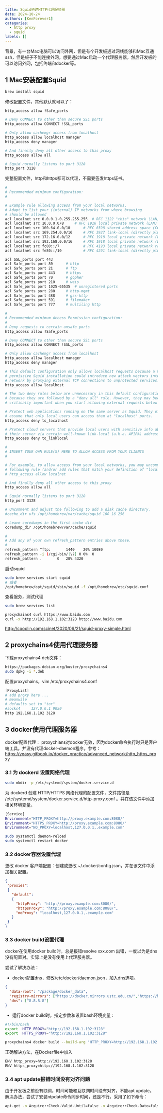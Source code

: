 ```yaml
---
title: Squid搭建HTTP代理服务器
date: 2024-10-24
authors: [KenForever1]
categories: 
  - http proxy
  - squid
labels: []
---
```



背景，有一台Mac电脑可以访问外网，但是有个开发板通过网线能够和Mac互通ssh，但是板子不能连接外网。想要通过Mac启动一个代理服务器，然后开发板的可以访问外网，包括终端和docker等。
<!-- more -->
## 1 Mac安装配置Squid

```bash
brew install squid
```

修改配置文件，其他默认就可以了：
```bash
http_access allow !Safe_ports

# Deny CONNECT to other than secure SSL ports
http_access allow CONNECT !SSL_ports

# Only allow cachemgr access from localhost
http_access allow localhost manager
http_access deny manager

# And finally deny all other access to this proxy
http_access allow all

# Squid normally listens to port 3128
http_port 3128
```

完整配置文件，http和https都可以代理，不需要签发https证书。
```bash
#
# Recommended minimum configuration:
#

# Example rule allowing access from your local networks.
# Adapt to list your (internal) IP networks from where browsing
# should be allowed
acl localnet src 0.0.0.1-0.255.255.255	# RFC 1122 "this" network (LAN)
acl localnet src 10.0.0.0/8		# RFC 1918 local private network (LAN)
acl localnet src 100.64.0.0/10		# RFC 6598 shared address space (CGN)
acl localnet src 169.254.0.0/16 	# RFC 3927 link-local (directly plugged) machines
acl localnet src 172.16.0.0/12		# RFC 1918 local private network (LAN)
acl localnet src 192.168.0.0/16		# RFC 1918 local private network (LAN)
acl localnet src fc00::/7       	# RFC 4193 local private network range
acl localnet src fe80::/10      	# RFC 4291 link-local (directly plugged) machines

acl SSL_ports port 443
acl Safe_ports port 80		# http
acl Safe_ports port 21		# ftp
acl Safe_ports port 443		# https
acl Safe_ports port 70		# gopher
acl Safe_ports port 210		# wais
acl Safe_ports port 1025-65535	# unregistered ports
acl Safe_ports port 280		# http-mgmt
acl Safe_ports port 488		# gss-http
acl Safe_ports port 591		# filemaker
acl Safe_ports port 777		# multiling http

#
# Recommended minimum Access Permission configuration:
#
# Deny requests to certain unsafe ports
http_access allow !Safe_ports

# Deny CONNECT to other than secure SSL ports
http_access allow CONNECT !SSL_ports

# Only allow cachemgr access from localhost
http_access allow localhost manager
http_access deny manager

# This default configuration only allows localhost requests because a more
# permissive Squid installation could introduce new attack vectors into the
# network by proxying external TCP connections to unprotected services.
http_access allow localhost

# The two deny rules below are unnecessary in this default configuration
# because they are followed by a "deny all" rule. However, they may become
# critically important when you start allowing external requests below them.

# Protect web applications running on the same server as Squid. They often
# assume that only local users can access them at "localhost" ports.
http_access deny to_localhost

# Protect cloud servers that provide local users with sensitive info about
# their server via certain well-known link-local (a.k.a. APIPA) addresses.
http_access deny to_linklocal

#
# INSERT YOUR OWN RULE(S) HERE TO ALLOW ACCESS FROM YOUR CLIENTS
#

# For example, to allow access from your local networks, you may uncomment the
# following rule (and/or add rules that match your definition of "local"):
# http_access allow localnet

# And finally deny all other access to this proxy
http_access allow all

# Squid normally listens to port 3128
http_port 3128

# Uncomment and adjust the following to add a disk cache directory.
#cache_dir ufs /opt/homebrew/var/cache/squid 100 16 256

# Leave coredumps in the first cache dir
coredump_dir /opt/homebrew/var/cache/squid

#
# Add any of your own refresh_pattern entries above these.
#
refresh_pattern ^ftp:		1440	20%	10080
refresh_pattern -i (/cgi-bin/|\?) 0	0%	0
refresh_pattern .		0	20%	4320
```

启动squid
```bash
sudo brew services start squid
# 或者
/opt/homebrew/opt/squid/sbin/squid -f /opt/homebrew/etc/squid.conf
```


查看服务，测试代理
```bash
sudo brew services list

proxychains4 curl https://www.baidu.com
curl -x http://192.168.1.102:3128 http://www.baidu.com

```

http://cooolin.com/scinet/2020/06/21/squid-proxy-simple.html


## 2 proxychains4使用代理服务器

下载proxychains4 deb文件：
```bash
https://packages.debian.org/buster/proxychains4
sudo dpkg -i *.deb
```

配置proxychains，vim /etc/proxychains4.conf
```bash
[ProxyList]
# add proxy here ...
# meanwile
# defaults set to "tor"
#socks4 	127.0.0.1 9050
http 192.168.1.102 3128
```
## 3 docker使用代理服务器

docker配置代理：
proxychians对docker无效，因为docker命令执行时只是客户端工具，并没有代理docker-daemon程序。参考：
https://yeasy.gitbook.io/docker_practice/advanced_network/http_https_proxy

### 3.1 为 dockerd 设置网络代理

```bash
sudo mkdir -p /etc/systemd/system/docker.service.d
```
为 dockerd 创建 HTTP/HTTPS 网络代理的配置文件，文件路径是 /etc/systemd/system/docker.service.d/http-proxy.conf 。并在该文件中添加相关环境变量。

```bash
[Service]
Environment="HTTP_PROXY=http://proxy.example.com:8080/"
Environment="HTTPS_PROXY=http://proxy.example.com:8080/"
Environment="NO_PROXY=localhost,127.0.0.1,.example.com"
```

```bash
sudo systemctl daemon-reload
sudo systemctl restart docker
```

### 3.2 docker容器设置代理
更改 docker 客户端配置：创建或更改 ~/.docker/config.json，并在该文件中添加相关配置。

```json
{
 "proxies":
 {
   "default":
   {
     "httpProxy": "http://proxy.example.com:8080/",
     "httpsProxy": "http://proxy.example.com:8080/",
     "noProxy": "localhost,127.0.0.1,.example.com"
   }
 }
}

```

### 3.3 docker build设置代理
docker在使用docker build时，总是报错resolve xxx.com 出错，一度以为是dns没有配置对。实际上是没有使用上代理服务器。

尝试了解决办法：

+ docker配置dns，修改/etc/docker/daemon.json，加入dns选项。

```json
{
  "data-root": "/package/docker_data",
  "registry-mirrors": ["https://docker.mirrors.ustc.edu.cn/","https://hub-mirror.c.163.com","https://registry.docker-cn.com"],
  "dns": ["8.8.8.8"]
}
```

+ 运行docker build时，指定参数和设置bash环境变量：

```bash
#!/bin/bash
export  HTTP_PROXY="http://192.168.1.102:3128"
export  HTTPS_PROXY="http://192.168.1.102:3128"

proxychains4 docker build --build-arg "HTTP_PROXY=http://192.168.1.102:3128/" --build-arg "HTTPS_PROXY=http://192.168.1.102:3128/"  -f ./Dockerfile.example -t xxx_yyy:v1 .
```

正确解决方法，在Dockerfile中加入

```bash
ENV http_proxy=http://192.168.1.102:3128
ENV https_proxy=http://192.168.1.102:3128
```

### 3.4 apt update报错时间没有对齐问题
由于开发板之前没有联网，时间可能和互联网时间没有对齐，不能apt update。
解决办法，尝试了安装ntpdate命令同步时间，还是不行。采用了如下命令：

```bash
apt-get -o Acquire::Check-Valid-Until=false -o Acquire::Check-Date=false update
```